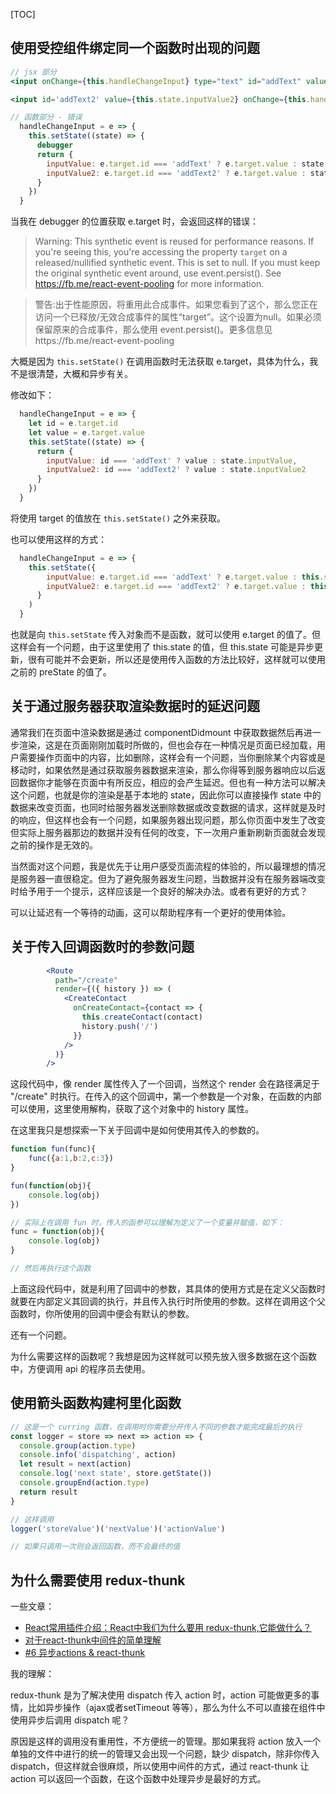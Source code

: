 [TOC]

## 使用受控组件绑定同一个函数时出现的问题

```jsx
// jsx 部分
<input onChange={this.handleChangeInput} type="text" id="addText" value={this.state.inputValue} />

<input id='addText2' value={this.state.inputValue2} onChange={this.handleChangeInput} type="text" />

// 函数部分 - 错误
  handleChangeInput = e => {
    this.setState((state) => {
      debugger
      return {
        inputValue: e.target.id === 'addText' ? e.target.value : state.inputValue,
        inputValue2: e.target.id === 'addText2' ? e.target.value : state.inputValue2
      }
    })
  }
```

当我在 debugger 的位置获取 e.target 时，会返回这样的错误：

> Warning: This synthetic event is reused for performance reasons. If you're seeing this, you're accessing the property `target` on a released/nullified synthetic event. This is set to null. If you must keep the original synthetic event around, use event.persist(). See https://fb.me/react-event-pooling for more information.

> 警告:出于性能原因，将重用此合成事件。如果您看到了这个，那么您正在访问一个已释放/无效合成事件的属性“target”。这个设置为null。如果必须保留原来的合成事件，那么使用 event.persist()。更多信息见https://fb.me/react-event-pooling 

大概是因为 `this.setState()` 在调用函数时无法获取 e.target，具体为什么，我不是很清楚，大概和异步有关。

修改如下：

```jsx
  handleChangeInput = e => {
    let id = e.target.id
    let value = e.target.value
    this.setState((state) => {
      return {
        inputValue: id === 'addText' ? value : state.inputValue,
        inputValue2: id === 'addText2' ? value : state.inputValue2
      }
    })
  }
```

将使用 target 的值放在 `this.setState()` 之外来获取。

也可以使用这样的方式：

```jsx
  handleChangeInput = e => {
    this.setState({
        inputValue: e.target.id === 'addText' ? e.target.value : this.state.inputValue,
        inputValue2: e.target.id === 'addText2' ? e.target.value : this.state.inputValue2
      }
    )
  }
```

也就是向 `this.setState` 传入对象而不是函数，就可以使用 e.target 的值了。但这样会有一个问题，由于这里使用了 this.state 的值，但 this.state 可能是异步更新，很有可能并不会更新，所以还是使用传入函数的方法比较好，这样就可以使用之前的 preState 的值了。



## 关于通过服务器获取渲染数据时的延迟问题

通常我们在页面中渲染数据是通过 componentDidmount 中获取数据然后再进一步渲染，这是在页面刚刚加载时所做的，但也会存在一种情况是页面已经加载，用户需要操作页面中的内容，比如删除，这样会有一个问题，当你删除某个内容或是移动时，如果依然是通过获取服务器数据来渲染，那么你得等到服务器响应以后返回数据你才能够在页面中有所反应，相应的会产生延迟。但也有一种方法可以解决这个问题，也就是你的渲染是基于本地的 state，因此你可以直接操作 state 中的数据来改变页面，也同时给服务器发送删除数据或改变数据的请求，这样就是及时的响应，但这样也会有一个问题，如果服务器出现问题，那么你页面中发生了改变但实际上服务器那边的数据并没有任何的改变，下一次用户重新刷新页面就会发现之前的操作是无效的。



当然面对这个问题，我是优先于让用户感受页面流程的体验的，所以最理想的情况是服务器一直很稳定。但为了避免服务器发生问题，当数据并没有在服务器端改变时给予用于一个提示，这样应该是一个良好的解决办法。或者有更好的方式？



可以让延迟有一个等待的动画，这可以帮助程序有一个更好的使用体验。



## 关于传入回调函数时的参数问题

```jsx
        <Route
          path="/create"
          render={({ history }) => (
            <CreateContact
              onCreateContact={contact => {
                this.createContact(contact)
                history.push('/')
              }}
            />
          )}
        />
```

这段代码中，像 render 属性传入了一个回调，当然这个 render 会在路径满足于 "/create" 时执行。在传入的这个回调中，第一个参数是一个对象，在函数的内部可以使用，这里使用解构，获取了这个对象中的 history 属性。

在这里我只是想探索一下关于回调中是如何使用其传入的参数的。

```jsx
function fun(func){
	func({a:1,b:2,c:3})
}

fun(function(obj){
	console.log(obj)
})

// 实际上在调用 fun 时，传入的函参可以理解为定义了一个变量并赋值，如下：
func = function(obj){
    console.log(obj)
}

// 然后再执行这个函数
```

上面这段代码中，就是利用了回调中的参数，其具体的使用方式是在定义父函数时就要在内部定义其回调的执行，并且传入执行时所使用的参数。这样在调用这个父函数时，你所使用的回调中便会有默认的参数。

还有一个问题。

为什么需要这样的函数呢？我想是因为这样就可以预先放入很多数据在这个函数中，方便调用 api 的程序员去使用。



## 使用箭头函数构建柯里化函数

```jsx
// 这是一个 curring 函数，在调用时你需要分开传入不同的参数才能完成最后的执行
const logger = store => next => action => {
  console.group(action.type)
  console.info('dispatching', action)
  let result = next(action)
  console.log('next state', store.getState())
  console.groupEnd(action.type)
  return result
}

// 这样调用
logger('storeValue')('nextValue')('actionValue')

// 如果只调用一次则会返回函数，而不会最终的值
```



## 为什么需要使用 redux-thunk

一些文章：

- [React常用插件介绍：React中我们为什么要用 redux-thunk,它能做什么？](https://blog.csdn.net/u010977147/article/details/53519183)
- [对于react-thunk中间件的简单理解](https://blog.csdn.net/weixin_38642331/article/details/81748312)
- [#6 异步actions & react-thunk](https://www.jianshu.com/p/8149ceb89de5)



我的理解：

redux-thunk 是为了解决使用 dispatch 传入 action 时，action 可能做更多的事情，比如异步操作（ajax或者setTimeout 等等），那么为什么不可以直接在组件中使用异步后调用 dispatch 呢？

原因是这样的调用没有重用性，不方便统一的管理。那如果我将 action 放入一个单独的文件中进行的统一的管理又会出现一个问题，缺少 dispatch，除非你传入 dispatch，但这样就会很麻烦，所以使用中间件的方式，通过 react-thunk 让 action 可以返回一个函数，在这个函数中处理异步是最好的方式。



